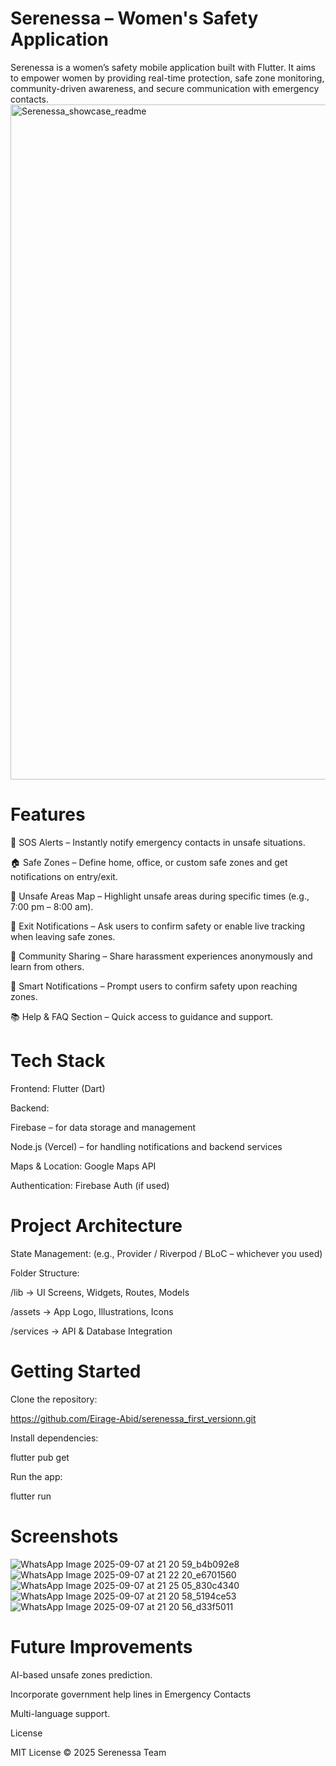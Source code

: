 # Serenessa – Women's Safety Application
Serenessa is a women’s safety mobile application built with Flutter. It aims to empower women by providing real-time protection, safe zone monitoring, community-driven awareness, and secure communication with emergency contacts.
<img width="1920" height="1080" alt="Serenessa_showcase_readme" src="https://github.com/user-attachments/assets/562616d3-5f23-42e7-959f-2a2efc9e530d" />

# Features

🚨 SOS Alerts – Instantly notify emergency contacts in unsafe situations.

🏠 Safe Zones – Define home, office, or custom safe zones and get notifications on entry/exit.

📍 Unsafe Areas Map – Highlight unsafe areas during specific times (e.g., 7:00 pm – 8:00 am).

📡 Exit Notifications – Ask users to confirm safety or enable live tracking when leaving safe zones.

🤝 Community Sharing – Share harassment experiences anonymously and learn from others.

🔔 Smart Notifications – Prompt users to confirm safety upon reaching zones.

📚 Help & FAQ Section – Quick access to guidance and support.

# Tech Stack

Frontend: Flutter (Dart)

Backend:

Firebase  – for data storage and management

Node.js (Vercel) – for handling notifications and backend services

Maps & Location: Google Maps API

Authentication: Firebase Auth (if used)

# Project Architecture

State Management: (e.g., Provider / Riverpod / BLoC – whichever you used)

Folder Structure:

/lib → UI Screens, Widgets, Routes, Models

/assets → App Logo, Illustrations, Icons

/services → API & Database Integration

# Getting Started

Clone the repository:

https://github.com/Eirage-Abid/serenessa_first_versionn.git

Install dependencies:

flutter pub get

Run the app:

flutter run

# Screenshots

![WhatsApp Image 2025-09-07 at 21 20 59_b4b092e8](https://github.com/user-attachments/assets/144a40b7-aaab-4ed2-9f5e-ae6519873c8d)![WhatsApp Image 2025-09-07 at 21 22 20_e6701560](https://github.com/user-attachments/assets/72c49489-a0b9-4a5a-ab71-6760def59f9b)
![WhatsApp Image 2025-09-07 at 21 25 05_830c4340](https://github.com/user-attachments/assets/43068717-00ac-4d5b-a5c3-051aebfdce1e)![WhatsApp Image 2025-09-07 at 21 20 58_5194ce53](https://github.com/user-attachments/assets/258875fa-4643-425d-8560-91332a36cb11)
![WhatsApp Image 2025-09-07 at 21 20 56_d33f5011](https://github.com/user-attachments/assets/68c7bc34-63af-4154-bf0b-66946f3d6d01)

# Future Improvements

AI-based unsafe zones prediction.

Incorporate government help lines in Emergency Contacts

Multi-language support.

License

MIT License © 2025 Serenessa Team





